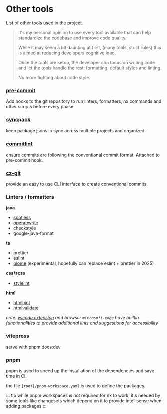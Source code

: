 # Other tools

List of other tools used in the project.

>It's my personal opinion to use every tool available that can help standardize
the codebase and improve code quality.
>
>While it may seem a bit daunting at first, (many tools, strict rules) this is aimed at reducing developers cognitive load.
>
> Once the tools are setup, the developer can focus on writing code and let the tools handle the rest: formatting, default styles and linting.
>
> No more fighting about code style.

### [pre-commit](https://jamiemason.github.io/syncpack/guide/getting-started/)

Add hooks to the git repository to run linters, formatters, nx commands and
other scripts before every phase.

### [syncpack](https://jamiemason.github.io/syncpack/guide/getting-started/)

keep package.jsons in sync across multiple projects and organized.

### [commitlint](https://commitlint.js.org/)

ensure commits are following the conventional commit format.
Attached to pre-commit hook.

### [cz-git](https://cz-git.qbb.sh/guide/)

provide an easy to use CLI interface to create conventional commits.

### Linters / formatters

**java**
- [spotless](https://github.com/diffplug/spotless)
- [openrewrite](https://docs.openrewrite.org/)
- checkstyle
- google-java-format

**ts**
- prettier
- eslint
- [biome](https://biomejs.dev/) (experimental, hopefully can replace eslint +
prettier in 2025)

**css/scss**
- [stylelint](https://stylelint.io/)

**html**
- [htmlhint](https://github.com/htmlhint/HTMLHint)
- [htmlvalidate](https://html-validate.org/usage/)

_note: [vscode extension](https://marketplace.visualstudio.com/items?itemName=ms-edgedevtools.vscode-edge-devtools) and browser `microsoft-edge` have builtin functionalities to provide additional lints and suggestions for accessibility_

### vitepress

serve with pnpm docs:dev

### pnpm

pnpm is used to speed up the installation of the dependencies and save time
in CI.

the file `{root}/pnpm-workspace.yaml` is used to define the packages.

::: tip
while pnpm workspaces is not required for nx to work, it's needed by some tools
like changesets which depend on it to provide intellisense when adding packages
:::
